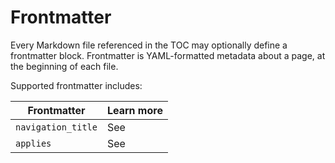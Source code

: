 # Frontmatter

Every Markdown file referenced in the TOC may optionally define a frontmatter block. Frontmatter is YAML-formatted metadata about a page, at the beginning of each file.

Supported frontmatter includes:

| Frontmatter         | Learn more                  |
| ------------------- | --------------------------- |
| `navigation_title`  | See [](./titles.md)    |
| `applies`           | See [](./applies.md) |
